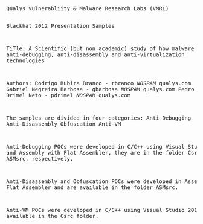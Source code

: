 <html xmlns="http://www.w3.org/1999/xhtml" xml:lang="en" lang="en">
<head>
<title>README</title>
</head>
<body>
<pre>
Qualys Vulnerabliity & Malware Research Labs (VMRL)

Blackhat 2012 Presentation Samples

TiTle: 	A Scientific (but non academic) study of how malware employs anti-debugging,
		anti-disassembly and anti-virtualization technologies

Authors: Rodrigo Rubira Branco  - rbranco *NOSPAM* qualys.com
		 Gabriel Negreira Barbosa - gbarbosa *NOSPAM* qualys.com
		 Pedro Drimel Neto - pdrimel *NOSPAM* qualys.com

The samples are divided in four categories:
	Anti-Debugging
	Anti-Disassembly
	Obfuscation
	Anti-VM

Anti-Debugging POCs were developed in C/C++ using Visual Studio 2010 and Assembly
with Flat Assembler, they are in the folder Csrc and ASMsrc, respectively.

Anti-Disassembly and Obfuscation POCs were developed in Assembly with Flat Assembler and
are available in the folder ASMsrc.

Anti-VM POCs were developed in C/C++ using Visual Studio 2010 and is available in the
Csrc folder.


</pre>
</body>
</html>